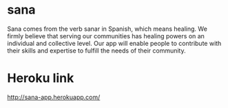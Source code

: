 # sana
Sana comes from the verb sanar in Spanish, which means healing. We firmly believe that serving our communities has healing powers on an individual and collective level. Our app will enable people to contribute with their skills and expertise to fulfill the needs of their community. 

# Heroku link 
http://sana-app.herokuapp.com/